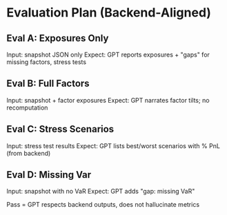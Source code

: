 # Evaluation Plan (Backend-Aligned)

## Eval A: Exposures Only
Input: snapshot JSON only
Expect: GPT reports exposures + "gaps" for missing factors, stress tests

## Eval B: Full Factors
Input: snapshot + factor exposures
Expect: GPT narrates factor tilts; no recomputation

## Eval C: Stress Scenarios
Input: stress test results
Expect: GPT lists best/worst scenarios with % PnL (from backend)

## Eval D: Missing Var
Input: snapshot with no VaR
Expect: GPT adds "gap: missing VaR"

Pass = GPT respects backend outputs, does not hallucinate metrics
